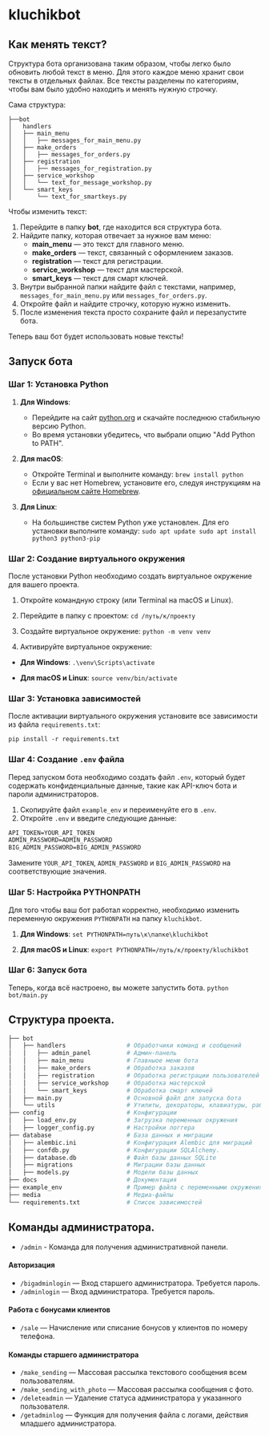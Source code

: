 # kluchikbot

## Как менять текст?

Структура бота организована таким образом, чтобы легко было обновить любой текст в меню. Для этого каждое меню хранит свои тексты в отдельных файлах. Все тексты разделены по категориям, чтобы вам было удобно находить и менять нужную строчку.

Сама структура:

```shell
├──bot
│   handlers
│   ├── main_menu
│   │   ├── messages_for_main_menu.py
│   ├── make_orders
│   │   ├── messages_for_orders.py
│   ├── registration
│   │   ├── messages_for_registration.py
│   ├── service_workshop
│   │   └── text_for_message_workshop.py
│   └── smart_keys
│       └── text_for_smartkeys.py
```

Чтобы изменить текст:

1. Перейдите в папку **bot**, где находится вся структура бота.
2. Найдите папку, которая отвечает за нужное вам меню:
    - **main_menu** — это текст для главного меню.
    - **make_orders** — текст, связанный с оформлением заказов.
    - **registration** — текст для регистрации.
    - **service_workshop** — текст для мастерской.
    - **smart_keys** — текст для смарт ключей.
3. Внутри выбранной папки найдите файл с текстами, например, `messages_for_main_menu.py` или `messages_for_orders.py`.
4. Откройте файл и найдите строчку, которую нужно изменить.
5. После изменения текста просто сохраните файл и перезапустите бота.

Теперь ваш бот будет использовать новые тексты!

## Запуск бота

### Шаг 1: Установка Python

1. **Для Windows**:
	- Перейдите на сайт [python.org](https://www.python.org/downloads/) и скачайте последнюю стабильную версию Python.
	- Во время установки убедитесь, что выбрали опцию "Add Python to PATH".

2. **Для macOS**:
	- Откройте Terminal и выполните команду:
		`brew install python`
	- Если у вас нет Homebrew, установите его, следуя инструкциям на [официальном сайте Homebrew](https://brew.sh/).
	
3. **Для Linux**:
	- На большинстве систем Python уже установлен. Для его установки выполните команду:
		`sudo apt update sudo apt install python3 python3-pip`
		
### Шаг 2: Создание виртуального окружения

После установки Python необходимо создать виртуальное окружение для вашего проекта.

1. Откройте командную строку (или Terminal на macOS и Linux).
2. Перейдите в папку с проектом:
	`cd /путь/к/проекту`

3. Создайте виртуальное окружение:
	`python -m venv venv`

4. Активируйте виртуальное окружение:
- **Для Windows**:
	`.\venv\Scripts\activate`

- **Для macOS и Linux**:
	`source venv/bin/activate`

### Шаг 3: Установка зависимостей

После активации виртуального окружения установите все зависимости из файла `requirements.txt`:

`pip install -r requirements.txt`

### Шаг 4: Создание `.env` файла

Перед запуском бота необходимо создать файл `.env`, который будет содержать конфиденциальные данные, такие как API-ключ бота и пароли администраторов.

1. Скопируйте файл `example_env` и переименуйте его в `.env`.
2. Откройте `.env` и введите следующие данные:
```txt
API_TOKEN=YOUR_API_TOKEN
ADMIN_PASSWORD=ADMIN_PASSWORD
BIG_ADMIN_PASSWORD=BIG_ADMIN_PASSWORD
```
Замените `YOUR_API_TOKEN`, `ADMIN_PASSWORD` и `BIG_ADMIN_PASSWORD` на соответствующие значения.

### Шаг 5: Настройка PYTHONPATH

Для того чтобы ваш бот работал корректно, необходимо изменить переменную окружения `PYTHONPATH` на папку `kluchikbot`.

1. **Для Windows**:
	`set PYTHONPATH=путь\к\папке\kluchikbot`

2. **Для macOS и Linux**:
	`export PYTHONPATH=/путь/к/проекту/kluchikbot`

### Шаг 6: Запуск бота

Теперь, когда всё настроено, вы можете запустить бота.
`python bot/main.py`

## Структура проекта.

```bash
├── bot
│   ├── handlers                 # Обработчики команд и сообщений
│   │   ├── admin_panel          # Админ-панель
│   │   ├── main_menu            # Главныое меню бота
│   │   ├── make_orders          # Обработка заказов
│   │   ├── registration         # Обработка регистрации пользователей
│   │   ├── service_workshop     # Обработка мастерской
│   │   └── smart_keys           # Обработка смарт ключей
│   ├── main.py                  # Основной файл для запуска бота
│   └── utils                    # Утилиты, декораторы, клавиатуры, работа с базой данных
├── config                       # Конфигурации
│   ├── load_env.py              # Загрузка переменных окружения
│   ├── logger_config.py         # Настройки логгера
├── database                     # База данных и миграции
│   ├── alembic.ini              # Конфигурация Alembic для миграций
│   ├── confdb.py                # Конфигурации SQLAlchemy.
│   ├── database.db              # Файл базы данных SQLite
│   ├── migrations               # Миграции базы данных
│   ├── models.py                # Модели базы данных
├── docs                         # Документация
├── example_env                  # Пример файла с переменными окружения
├── media                        # Медиа-файлы
└── requirements.txt             # Список зависимостей
```


## Команды администратора.

- `/admin` - Команда для получения административной панели.
#### **Авторизация**

- `/bigadminlogin` — Вход старшего администратора. Требуется пароль.
- `/adminlogin` — Вход администратора. Требуется пароль.

#### **Работа с бонусами клиентов**

- `/sale` — Начисление или списание бонусов у клиентов по номеру телефона.

#### **Команды старшего администратора**

- `/make_sending` — Массовая рассылка текстового сообщения всем пользователям.
- `/make_sending_with_photo` — Массовая рассылка сообщения с фото.
- `/deleteadmin` — Удаление статуса администратора у указанного пользователя.
- `/getadminlog` — Функция для получения файла с логами, действия младшего администратора.
